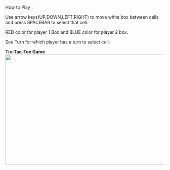 How to Play :

Use arrow keys(UP,DOWN,LEFT,RIGHT) to move white box between cells and press SPACEBAR to select that cell.

RED color for player 1 Box and BLUE color for player 2 box.

See Turn for which player has a turn to select cell.

<b>Tic-Tac-Toe Game</b>
<br/>
<img src="https://raw.githubusercontent.com/pritamzope/OS/master/Tic-Tac-Toe/tic_tac_toe.png" width="600" height="350"/>
<br/>
